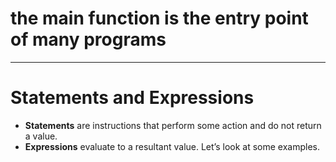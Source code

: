 # the main function is the entry point of many programs

---

# Statements and Expressions
- **Statements** are instructions that perform some action and do not return a value.
- **Expressions** evaluate to a resultant value. Let’s look at some examples.

